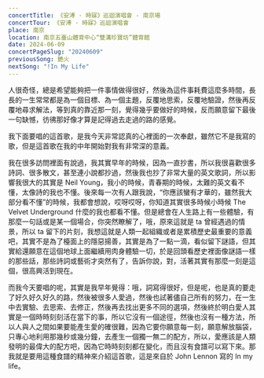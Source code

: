 ```yaml
---
concertTitle: 《安溥 · 時寐》巡迴演唱會 - 南京場
concertTour: 《安溥 · 時寐》巡迴演唱會
place: 南京
location: 南京五臺山體育中心“雙溝珍寶坊”體育館
date: 2024-06-09
concertPageSlug: "20240609"
previousSong: 艷火
nextSong: "!In My Life"
---
```

人很奇怪，總是希望能夠把一件事情做得很好，然後為這件事耗費這麼多時間，長長的一生常常都是為一個目標、為一個主題，反覆地思索，反覆地驗證，然後再反覆地尋求解法，等到真的靠近那一刻，覺得幾乎要做好的時候，反而願意留下最後一句缺憾，彷彿那好像才算是記得過去走過的路的感覺。

我下面要唱的這首歌，是我今天非常認真的心裡面的一次奉獻，雖然它不是我寫的歌，但是這首歌在我的中年開始對我有非常深的意義。

我在很多訪問裡面有說過，我其實早年的時候，因為一直抄書，所以我很喜歡很多詩詞、很多散文，甚至連小說都抄過，然後我也抄了非常大量的英文歌詞，所以影響我很大的其實是 Neil Young，我小的時候，青春期的時候，太難的英文看不懂，太像詩的我也不懂。後來每一次有人跟我說，“你應該蠻有才華的，雖然我大部分看不懂”的時候，我都會想說，哎呀哎呀，你知道其實很多時候小時候 The Velvet Underground 什麼的我也都看不懂。但是總會在人生路上有一些體驗，有那麼一句話或是某一個場合，你突然瞭解了，哦，原來這就是 ta 曾經遇過的情景，所以 ta 留下的片刻，我想這就是人類一起組織或者是累積歷史最重要的意義吧，其實不是為了檯面上的隱惡揚善，其實是為了一點一滴，看似留下謎語，但其實給還願意在這個地球上面繼續用肉身體驗一切，於是回頭看歷史裡面像謎語一樣的那些話，那些詩詞或藝術才突然有了，告訴你說，對，活著其實有那麼一刻是這個，很高興活到現在。

而我今天要唱的呢，其實是我早年覺得：哦，詞寫得很好，但是呢，也是真的要走了好久好久好久的路，然後被很多人愛過，然後也試著儘自己所有的努力，在一生中去實驗、去思索、去修正，然後再去找出更多不同的選項，然後終於明白愛人其實是一個時時刻刻活在當下的事，所以它沒有一個途徑，然後也沒有一種方法，所以人與人之間如果要能產生愛的確很難，因為它要你願意每一刻，願意解放腦袋，只專心地利用那幾秒或幾分鐘，去產生一個獨一無二的配方，所以，愛應該是人類發明的最偉大的配方吧，因為它時時刻刻都在變化，而且沒有食譜可以寫下來。那我就是要用這種食譜的精神來介紹這首歌，這是來自於 John Lennon 寫的 In my life。